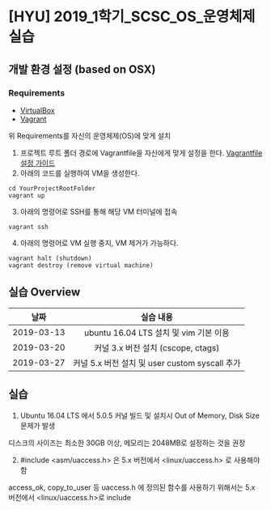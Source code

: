 # [HYU] 2019_1학기_SCSC_OS_운영체제 실습

## 개발 환경 설정 (based on OSX)
### Requirements
- [VirtualBox](https://www.vagrantup.com/)
- [Vagrant](https://www.virtualbox.org/)

위 Requirements를 자신의 운영체제(OS)에 맞게 설치

1. 프로젝트 루트 폴더 경로에 Vagrantfile을 자신에게 맞게 설정을 한다. [Vagrantfile 설정 가이드](https://www.vagrantup.com/docs/vagrantfile/)
2. 아래의 코드를 실행하여 VM을 생성한다.

```
cd YourProjectRootFolder
vagrant up
```

3. 아래의 명령어로 SSH를 통해 해당 VM 터미널에 접속

```
vagrant ssh
```

4. 아래의 명령어로 VM 실행 중지, VM 제거가 가능하다.

```
vagrant halt (shutdown)
vagrant destroy (remove virtual machine)
```

## 실습 Overview
| 날짜   |      실습 내용      |
|----------|:-------------:|
| 2019-03-13 | ubuntu 16.04 LTS 설치 및 vim 기본 이용 |
| 2019-03-20 | 커널 3.x 버전 설치 (cscope, ctags)  |
| 2019-03-27 | 커널 5.x 버전 설치 및 user custom syscall 추가 |

## 실습
1. Ubuntu 16.04 LTS 에서 5.0.5 커널 빌드 및 설치시 Out of Memory, Disk Size 문제가 발생

디스크의 사이즈는 최소한 30GB 이상, 메모리는 2048MB로 설정하는 것을 권장

2. #include <asm/uaccess.h> 은 5.x 버전에서 <linux/uaccess.h> 로 사용해야 함

access_ok, copy_to_user 등 uaccess.h 에 정의된 함수를 사용하기 위해서는 5.x 버전에서 <linux/uaccess.h>로 include
